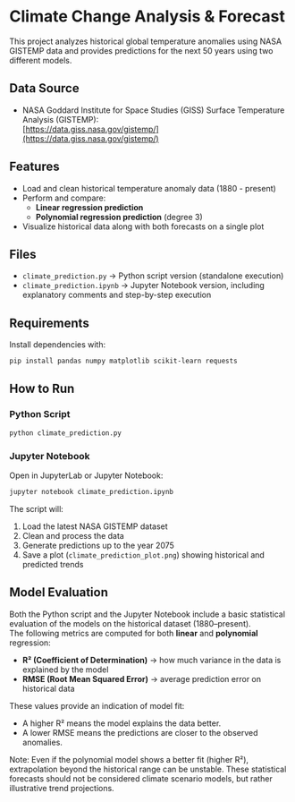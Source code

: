 # Climate Change Analysis & Forecast

This project analyzes historical global temperature anomalies using NASA GISTEMP data and provides predictions for the next 50 years using two different models.

## Data Source
- NASA Goddard Institute for Space Studies (GISS) Surface Temperature Analysis (GISTEMP):  
  [https://data.giss.nasa.gov/gistemp/](https://data.giss.nasa.gov/gistemp/)

## Features
- Load and clean historical temperature anomaly data (1880 - present)
- Perform and compare:
  - **Linear regression prediction**
  - **Polynomial regression prediction** (degree 3)
- Visualize historical data along with both forecasts on a single plot

## Files
- `climate_prediction.py` → Python script version (standalone execution)
- `climate_prediction.ipynb` → Jupyter Notebook version, including explanatory comments and step-by-step execution

## Requirements
Install dependencies with:
```bash
pip install pandas numpy matplotlib scikit-learn requests
```

## How to Run
### Python Script
```bash
python climate_prediction.py
```

### Jupyter Notebook
Open in JupyterLab or Jupyter Notebook:
```bash
jupyter notebook climate_prediction.ipynb
```

The script will:
1. Load the latest NASA GISTEMP dataset
2. Clean and process the data
3. Generate predictions up to the year 2075
4. Save a plot (`climate_prediction_plot.png`) showing historical and predicted trends

## Model Evaluation
Both the Python script and the Jupyter Notebook include a basic statistical evaluation of the models on the historical dataset (1880–present).  
The following metrics are computed for both **linear** and **polynomial** regression:

- **R² (Coefficient of Determination)** → how much variance in the data is explained by the model  
- **RMSE (Root Mean Squared Error)** → average prediction error on historical data  

These values provide an indication of model fit:  
- A higher R² means the model explains the data better.  
- A lower RMSE means the predictions are closer to the observed anomalies.  

Note: Even if the polynomial model shows a better fit (higher R²), extrapolation beyond the historical range can be unstable.
These statistical forecasts should not be considered climate scenario models, but rather illustrative trend projections.

